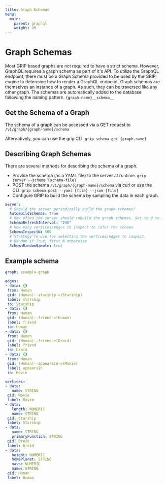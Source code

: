 ```yaml
---
title: Graph Schemas
menu:
  main:
    parent: graphql
    weight: 30
---
```


# Graph Schemas
Most GRIP based graphs are not required to have a strict schema. However, GraphQL requires
a graph schema as part of it's API. To utilize the GraphQL endpoint, there must be a
Graph Schema provided to be used by the GRIP engine to determine how to render a GraphQL endpoint.
Graph schemas are themselves an instance of a graph. As such, they can be traversed like any other graph.
The schemas are automatically added to the database following the naming pattern. `{graph-name}__schema__`

## Get the Schema of a Graph

The schema of a graph can be accessed via a GET request to `/v1/graph/{graph-name}/schema`

Alternatively, you can use the grip CLI. `grip schema get {graph-name}`

## Describing Graph Schemas
There are several methods for describing the schema of a graph.

- Provide the schema (as a YAML file) to the server at runtime. `grip server --schema {schema-file}`
- POST the schema `/v1/graph/{graph-name}/schema` via curl or use the CLI. `grip schema post --yaml {file} --json {file}`
- Configure GRIP to build the schema by sampling the data in each graph.

```yaml
Server:
  # Should the server periodically build the graph schemas?
  AutoBuildSchemas: true
  # How often the server should rebuild the graph schemas. Set to 0 to turn off
  SchemaRefreshInterval: "24h"
  # How many vertices/edges to inspect to infer the schema
  SchemaInspectN: 500
  # Strategy to use for selecting the vertices/edges to inspect.
  # Random if True; first N otherwise
  SchemaRandomSample: true
```

## Example schema

 ```yaml
 graph: example-graph

 edges:
- data: {}
  from: Human
  gid: (Human)--starship->(Starship)
  label: starship
  to: Starship
- data: {}
  from: Human
  gid: (Human)--friend->(Human)
  label: friend
  to: Human
- data: {}
  from: Human
  gid: (Human)--friend->(Droid)
  label: friend
  to: Droid
- data: {}
  from: Human
  gid: (Human)--appearsIn->(Movie)
  label: appearsIn
  to: Movie

vertices:
- data:
    name: STRING
  gid: Movie
  label: Movie
- data:
    length: NUMERIC
    name: STRING
  gid: Starship
  label: Starship
- data:
    name: STRING
    primaryFunction: STRING
  gid: Droid
  label: Droid
- data:
    height: NUMERIC
    homePlanet: STRING
    mass: NUMERIC
    name: STRING
  gid: Human
  label: Human
 ```
